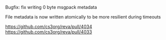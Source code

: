 Bugfix: fix writing 0 byte msgpack metadata

File metadata is now written atomically to be more resilient during timeouts

https://github.com/cs3org/reva/pull/4034
https://github.com/cs3org/reva/pull/4033
